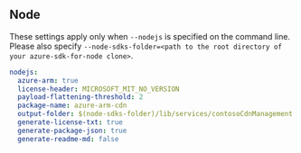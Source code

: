 ## Node

These settings apply only when `--nodejs` is specified on the command line.
Please also specify `--node-sdks-folder=<path to the root directory of your azure-sdk-for-node clone>`.

``` yaml $(nodejs)
nodejs:
  azure-arm: true
  license-header: MICROSOFT_MIT_NO_VERSION
  payload-flattening-threshold: 2
  package-name: azure-arm-cdn
  output-folder: $(node-sdks-folder)/lib/services/contosoCdnManagement
  generate-license-txt: true
  generate-package-json: true
  generate-readme-md: false
```
